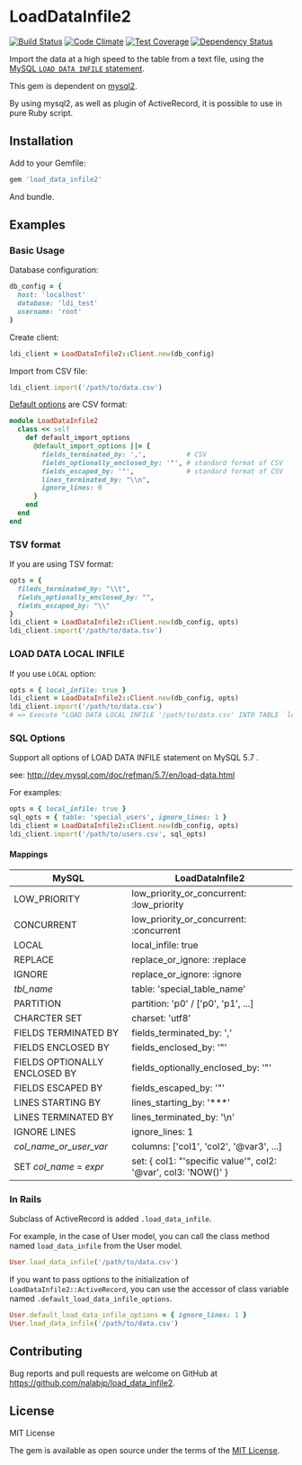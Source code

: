 # LoadDataInfile2

[![Build Status](https://travis-ci.org/nalabjp/load_data_infile2.svg?branch=master)](https://travis-ci.org/nalabjp/load_data_infile2)
[![Code Climate](https://codeclimate.com/github/nalabjp/load_data_infile2/badges/gpa.svg)](https://codeclimate.com/github/nalabjp/load_data_infile2)
[![Test Coverage](https://codeclimate.com/github/nalabjp/load_data_infile2/badges/coverage.svg)](https://codeclimate.com/github/nalabjp/load_data_infile2/coverage)
[![Dependency Status](https://gemnasium.com/nalabjp/load_data_infile2.svg)](https://gemnasium.com/nalabjp/load_data_infile2)

Import the data at a high speed to the table from a text file, using the [MySQL `LOAD DATA INFILE` statement](http://dev.mysql.com/doc/refman/5.7/en/load-data.html).

This gem is dependent on [mysql2](https://github.com/brianmario/mysql2).

By using mysql2, as well as plugin of ActiveRecord, it is possible to use in pure Ruby script.

## Installation

Add to your Gemfile:

```ruby
gem 'load_data_infile2'
```

And bundle.

## Examples
### Basic Usage

Database configuration:

```ruby
db_config = {
  host: 'localhost'
  database: 'ldi_test'
  username: 'root'
}
```

Create client:

```ruby
ldi_client = LoadDataInfile2::Client.new(db_config)
```

Import from CSV file:

```ruby
ldi_client.import('/path/to/data.csv')
```

[Default options](https://github.com/nalabjp/load_data_infile2/blob/master/lib/load_data_infile2.rb#L10-L22) are CSV format:

```ruby
module LoadDataInfile2
  class << self
    def default_import_options
      @default_import_options ||= {
        fields_terminated_by: ',',          # CSV
        fields_optionally_enclosed_by: '"', # standard format of CSV
        fields_escaped_by: '"',             # standard format of CSV
        lines_terminated_by: "\\n",
        ignore_lines: 0
      }
    end
  end
end
```

### TSV format

If you are using TSV format:

```ruby
opts = {
  fileds_terminated_by: "\\t",
  fields_optionally_enclosed_by: "",
  fields_escaped_by: "\\"
}
ldi_client = LoadDataInfile2::Client.new(db_config, opts)
ldi_client.import('/path/to/data.tsv')
```

### LOAD DATA LOCAL INFILE

If you use `LOCAL` option:

```ruby
opts = { local_infile: true }
ldi_client = LoadDataInfile2::Client.new(db_config, opts)
ldi_client.import('/path/to/data.csv')
# => Execute "LOAD DATA LOCAL INFILE '/path/to/data.csv' INTO TABLE `ldi_test`.`data`;"
```

### SQL Options
Support all options of LOAD DATA INFILE statement on MySQL 5.7 .

see: http://dev.mysql.com/doc/refman/5.7/en/load-data.html

For examples:

```ruby
opts = { local_infile: true }
sql_opts = { table: 'special_users', ignore_lines: 1 }
ldi_client = LoadDataInfile2::Client.new(db_config, opts)
ldi_client.import('/path/to/users.csv', sql_opts)
```

#### Mappings
|MySQL|LoadDataInfile2|
| --- | --- |
| LOW_PRIORITY | low_priority_or_concurrent: :low_priority |
| CONCURRENT | low_priority_or_concurrent: :concurrent |
| LOCAL | local_infile: true |
| REPLACE | replace_or_ignore: :replace |
| IGNORE | replace_or_ignore: :ignore |
| *tbl_name* | table: 'special_table_name' |
| PARTITION | partition: 'p0' / ['p0', 'p1', ...] |
| CHARCTER SET | charset: 'utf8' |
| FIELDS TERMINATED BY | fields_terminated_by: ',' |
| FIELDS ENCLOSED BY | fields_enclosed_by: '"' |
| FIELDS OPTIONALLY ENCLOSED BY | fields_optionally_enclosed_by: '"' |
| FIELDS ESCAPED BY | fields_escaped_by: '"' |
| LINES STARTING BY | lines_starting_by: '***' |
| LINES TERMINATED BY | lines_terminated_by: '\\n' |
| IGNORE LINES | ignore_lines: 1 |
| *col_name_or_user_var* | columns: ['col1', 'col2', '@var3', ...] |
| SET *col_name* = *expr* | set: { col1: "'specific value'", col2: '@var', col3: 'NOW()' } |

### In Rails

Subclass of ActiveRecord is added `.load_data_infile`.

For example, in the case of User model, you can call the class method named `load_data_infile` from the User model.

```ruby
User.load_data_infile('/path/to/data.csv')
```

If you want to pass options to the initialization of `LoadDataInfile2::ActiveRecord`, you can use the accessor of class variable named `.default_load_data_infile_options`.

```ruby
User.default_load_data_infile_options = { ignore_lines: 1 }
User.load_data_infile('/path/to/data.csv')
```

## Contributing

Bug reports and pull requests are welcome on GitHub at https://github.com/nalabjp/load_data_infile2.

## License

MIT License

The gem is available as open source under the terms of the [MIT License](http://opensource.org/licenses/MIT).
